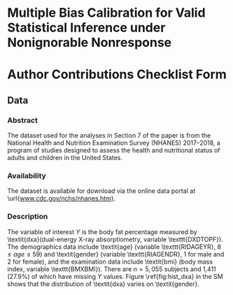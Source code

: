 # Multiple Bias Calibration for Valid Statistical Inference under Nonignorable Nonresponse

# Author Contributions Checklist Form

## Data

### Abstract

The dataset used for the analyses in Section 7 of the paper is from the
National Health and Nutrition Examination Survey (NHANES) 2017–2018,
a program of studies designed to assess the health and nutritional status
of adults and children in the United States.

### Availability 

The dataset is available for download via the online data portal at
\url{www.cdc.gov/nchs/nhanes.htm}.

### Description

The variable of interest $Y$ is the body fat percentage measured by \textit{dxa}(dual-energy X-ray absorptiometry, variable \texttt{DXDTOPF}). The demographics data include \textit{age} (variable \texttt{RIDAGEYR}, $8 \le \mathit{age} \le 59$) and \textit{gender} (variable \texttt{RIAGENDR}, 1 for male and 2 for female), and the examination data include \textit{bmi} (body mass index, variable \texttt{BMXBMI}). There are $n = 5,055$ subjects and 1,411 (27.9\%) of which have missing $Y$ values. Figure \ref{fig:hist_dxa} in the SM shows that the distribution of \textit{dxa} varies on \textit{gender}.

